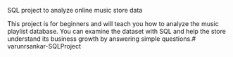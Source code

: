 SQL project to analyze online music store data

This project is for beginners and will teach you how to analyze the music playlist database. You can examine the dataset with SQL and help the store understand its business growth by answering simple questions.# varunrsankar-SQLProject
